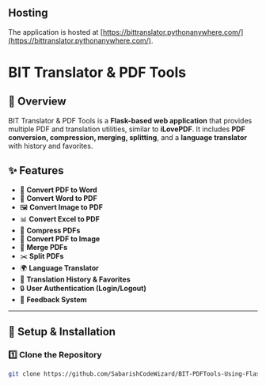 
## Hosting

The application is hosted at [https://bittranslator.pythonanywhere.com/](https://bittranslator.pythonanywhere.com/).

 # BIT Translator & PDF Tools



## 📌 Overview
BIT Translator & PDF Tools is a **Flask-based web application** that provides multiple PDF and translation utilities, similar to **iLovePDF**. It includes **PDF conversion, compression, merging, splitting**, and a **language translator** with history and favorites.

## ✨ Features
- 🔄 **Convert PDF to Word**
- 📝 **Convert Word to PDF**
- 🖼️ **Convert Image to PDF**
- 📊 **Convert Excel to PDF**
- 📏 **Compress PDFs**
- 🔄 **Convert PDF to Image**
- 📑 **Merge PDFs**
- ✂️ **Split PDFs**
- 🌍 **Language Translator**
- 📜 **Translation History & Favorites**
- 🔒 **User Authentication (Login/Logout)**
- 💬 **Feedback System**

---

## 🚀 Setup & Installation

### 1️⃣ Clone the Repository
```sh
git clone https://github.com/SabarishCodeWizard/BIT-PDFTools-Using-Flask.git
